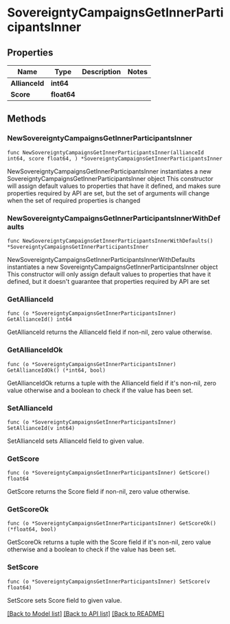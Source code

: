 # SovereigntyCampaignsGetInnerParticipantsInner

## Properties

Name | Type | Description | Notes
------------ | ------------- | ------------- | -------------
**AllianceId** | **int64** |  | 
**Score** | **float64** |  | 

## Methods

### NewSovereigntyCampaignsGetInnerParticipantsInner

`func NewSovereigntyCampaignsGetInnerParticipantsInner(allianceId int64, score float64, ) *SovereigntyCampaignsGetInnerParticipantsInner`

NewSovereigntyCampaignsGetInnerParticipantsInner instantiates a new SovereigntyCampaignsGetInnerParticipantsInner object
This constructor will assign default values to properties that have it defined,
and makes sure properties required by API are set, but the set of arguments
will change when the set of required properties is changed

### NewSovereigntyCampaignsGetInnerParticipantsInnerWithDefaults

`func NewSovereigntyCampaignsGetInnerParticipantsInnerWithDefaults() *SovereigntyCampaignsGetInnerParticipantsInner`

NewSovereigntyCampaignsGetInnerParticipantsInnerWithDefaults instantiates a new SovereigntyCampaignsGetInnerParticipantsInner object
This constructor will only assign default values to properties that have it defined,
but it doesn't guarantee that properties required by API are set

### GetAllianceId

`func (o *SovereigntyCampaignsGetInnerParticipantsInner) GetAllianceId() int64`

GetAllianceId returns the AllianceId field if non-nil, zero value otherwise.

### GetAllianceIdOk

`func (o *SovereigntyCampaignsGetInnerParticipantsInner) GetAllianceIdOk() (*int64, bool)`

GetAllianceIdOk returns a tuple with the AllianceId field if it's non-nil, zero value otherwise
and a boolean to check if the value has been set.

### SetAllianceId

`func (o *SovereigntyCampaignsGetInnerParticipantsInner) SetAllianceId(v int64)`

SetAllianceId sets AllianceId field to given value.


### GetScore

`func (o *SovereigntyCampaignsGetInnerParticipantsInner) GetScore() float64`

GetScore returns the Score field if non-nil, zero value otherwise.

### GetScoreOk

`func (o *SovereigntyCampaignsGetInnerParticipantsInner) GetScoreOk() (*float64, bool)`

GetScoreOk returns a tuple with the Score field if it's non-nil, zero value otherwise
and a boolean to check if the value has been set.

### SetScore

`func (o *SovereigntyCampaignsGetInnerParticipantsInner) SetScore(v float64)`

SetScore sets Score field to given value.



[[Back to Model list]](../README.md#documentation-for-models) [[Back to API list]](../README.md#documentation-for-api-endpoints) [[Back to README]](../README.md)


